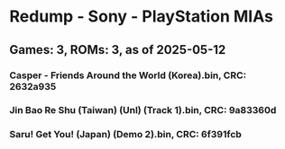 # Redump - Sony - PlayStation MIAs
## Games: 3, ROMs: 3, as of 2025-05-12

### Casper - Friends Around the World (Korea).bin, CRC: 2632a935
### Jin Bao Re Shu (Taiwan) (Unl) (Track 1).bin, CRC: 9a83360d
### Saru! Get You! (Japan) (Demo 2).bin, CRC: 6f391fcb
